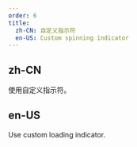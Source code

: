 ```yaml
---
order: 6
title:
  zh-CN: 自定义指示符
  en-US: Custom spinning indicator
---
```


## zh-CN

使用自定义指示符。

## en-US

Use custom loading indicator.

